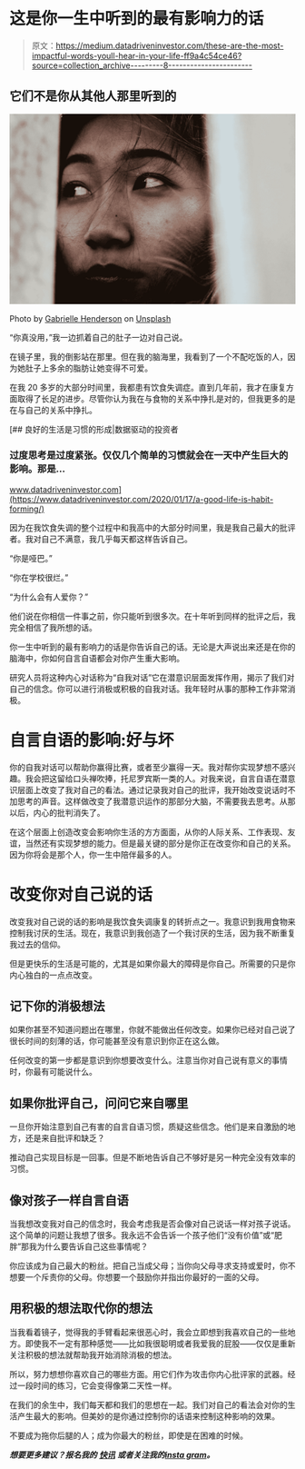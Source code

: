 # 这是你一生中听到的最有影响力的话

> 原文：<https://medium.datadriveninvestor.com/these-are-the-most-impactful-words-youll-hear-in-your-life-ff9a4c54ce46?source=collection_archive---------8----------------------->

## 它们不是你从其他人那里听到的

![](img/60a8129c0a1b282747992b2b47ac10ae.png)

Photo by [Gabrielle Henderson](https://unsplash.com/@gabriellehenderson?utm_source=unsplash&utm_medium=referral&utm_content=creditCopyText) on [Unsplash](https://unsplash.com/s/photos/close-up-face?utm_source=unsplash&utm_medium=referral&utm_content=creditCopyText)

“你真没用，”我一边抓着自己的肚子一边对自己说。

在镜子里，我的倒影站在那里。但在我的脑海里，我看到了一个不配吃饭的人，因为她肚子上多余的脂肪让她变得不可爱。

在我 20 多岁的大部分时间里，我都患有饮食失调症。直到几年前，我才在康复方面取得了长足的进步。尽管你认为我在与食物的关系中挣扎是对的，但我更多的是在与自己的关系中挣扎。

[](https://www.datadriveninvestor.com/2020/01/17/a-good-life-is-habit-forming/) [## 良好的生活是习惯的形成|数据驱动的投资者

### 过度思考是过度紧张。仅仅几个简单的习惯就会在一天中产生巨大的影响。那是…

www.datadriveninvestor.com](https://www.datadriveninvestor.com/2020/01/17/a-good-life-is-habit-forming/) 

因为在我饮食失调的整个过程中和我高中的大部分时间里，我是我自己最大的批评者。我对自己不满意，我几乎每天都这样告诉自己。

“你是哑巴。”

“你在学校很烂。”

“为什么会有人爱你？”

他们说在你相信一件事之前，你只能听到很多次。在十年听到同样的批评之后，我完全相信了我所想的话。

你一生中听到的最有影响力的话是你告诉自己的话。无论是大声说出来还是在你的脑海中，你如何自言自语都会对你产生重大影响。

研究人员将这种内心对话称为“自我对话”它在潜意识层面发挥作用，揭示了我们对自己的信念。你可以进行消极或积极的自我对话。我年轻时从事的那种工作非常消极。

# 自言自语的影响:好与坏

你的自我对话可以帮助你赢得比赛，或者至少赢得一天。我对帮你实现梦想不感兴趣。我会把这留给口头禅吹捧，托尼罗宾斯一类的人。对我来说，自言自语在潜意识层面上改变了我对自己的看法。通过记录我对自己的批评，我开始改变说话时不加思考的声音。这样做改变了我潜意识运作的那部分大脑，不需要我去思考。从那以后，内心的批判消失了。

在这个层面上创造改变会影响你生活的方方面面，从你的人际关系、工作表现、友谊，当然还有实现梦想的能力。但是最关键的部分是你正在改变你和自己的关系。因为你将会是那个人，你一生中陪伴最多的人。

# 改变你对自己说的话

改变我对自己说的话的影响是我饮食失调康复的转折点之一。我意识到我用食物来控制我讨厌的生活。现在，我意识到我创造了一个我讨厌的生活，因为我不断重复我过去的信仰。

但是更快乐的生活是可能的，尤其是如果你最大的障碍是你自己。所需要的只是你内心独白的一点点改变。

## 记下你的消极想法

如果你甚至不知道问题出在哪里，你就不能做出任何改变。如果你已经对自己说了很长时间的刻薄的话，你可能甚至没有意识到你正在这么做。

任何改变的第一步都是意识到你想要改变什么。注意当你对自己说有意义的事情时，你最有可能说什么。

## 如果你批评自己，问问它来自哪里

一旦你开始注意到自己有害的自言自语习惯，质疑这些信念。他们是来自激励的地方，还是来自批评和缺乏？

推动自己实现目标是一回事。但是不断地告诉自己不够好是另一种完全没有效率的习惯。

## 像对孩子一样自言自语

当我想改变我对自己的信念时，我会考虑我是否会像对自己说话一样对孩子说话。这个简单的问题让我想了很多。我永远不会告诉一个孩子他们“没有价值”或“肥胖”那我为什么要告诉自己这些事情呢？

你应该成为自己最大的粉丝。把自己当成父母；当你向父母寻求支持或爱时，你不想要一个斥责你的父母。你想要一个鼓励你并指出你最好的一面的父母。

## 用积极的想法取代你的想法

当我看着镜子，觉得我的手臂看起来很恶心时，我会立即想到我喜欢自己的一些地方。即使我不一定有那种感觉——比如我很聪明或者我爱我的屁股——仅仅是重新关注积极的想法就帮助我开始消除消极的想法。

所以，努力想想你喜欢自己的哪些方面。用它们作为攻击你内心批评家的武器。经过一段时间的练习，它会变得像第二天性一样。

在我们的余生中，我们每天都和我们的思想在一起。我们对自己的看法会对你的生活产生最大的影响。但美妙的是你通过控制你的话语来控制这种影响的效果。

不要成为拖你后腿的人；成为你最大的粉丝，即使是在困难的时候。

***想要更多建议？报名我的*** [***快讯***](http://kirstietaylor.substack.com/) ***或者关注我的***[***insta gram***](http://instagram.com/wordswithkirstie)***。***